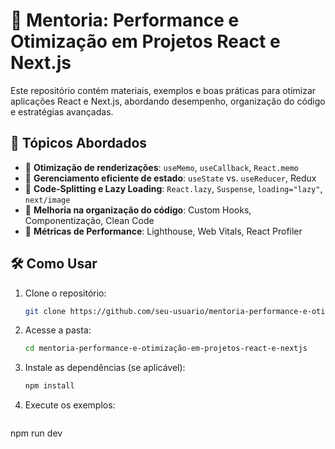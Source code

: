 # 🚀 Mentoria: Performance e Otimização em Projetos React e Next.js  

Este repositório contém materiais, exemplos e boas práticas para otimizar aplicações React e Next.js, abordando desempenho, organização do código e estratégias avançadas.  

## 📌 Tópicos Abordados  

- 🔹 **Otimização de renderizações**: `useMemo`, `useCallback`, `React.memo`  
- 🔹 **Gerenciamento eficiente de estado**: `useState` vs. `useReducer`, Redux  
- 🔹 **Code-Splitting e Lazy Loading**: `React.lazy`, `Suspense`, `loading="lazy"`, `next/image`  
- 🔹 **Melhoria na organização do código**: Custom Hooks, Componentização, Clean Code  
- 🔹 **Métricas de Performance**: Lighthouse, Web Vitals, React Profiler  

## 🛠️ Como Usar  

1. Clone o repositório:  
   ```sh
   git clone https://github.com/seu-usuario/mentoria-performance-e-otimização-em-projetos-react-e-nextjs.git
   ```
2. Acesse a pasta: 
   ```sh
   cd mentoria-performance-e-otimização-em-projetos-react-e-nextjs
   ```
3. Instale as dependências (se aplicável):
   ```sh
   npm install
   ```
4. Execute os exemplos:
   ```sh
  npm run dev
   ```
